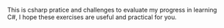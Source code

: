 This is csharp pratice and challenges to evaluate my progress in learning C#, I hope these exercises are useful and practical for you.
